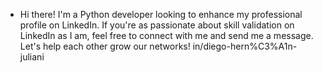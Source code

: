 - Hi there! I'm a Python developer looking to enhance my professional profile on LinkedIn. If you're as passionate about skill validation on LinkedIn as I am, feel free to connect with me and send me a message. Let's help each other grow our networks!
in/diego-hern%C3%A1n-juliani
<!--- 
Julianidiego/Julianidiego is a ✨ special ✨ repository because its `README.md` (this file) appears on your GitHub profile.
You can click the Preview link to take a look at your changes.
--->
